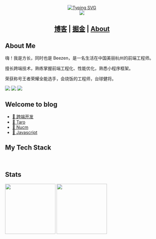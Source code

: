 <center>
    <a href="https://git.io/typing-svg"><img
            src="https://readme-typing-svg.demolab.com?font=Fira+Code&weight=2000&size=40&pause=1000&color=369E9E&background=2A6AD400&center=true&vCenter=true&random=false&width=500&height=60&lines=JUST+DO+IT%EF%BC%81;%E9%9D%92%E5%B1%B1%E4%B8%8D%E6%94%B9%EF%BC%8C%E7%BB%BF%E6%B0%B4%E9%95%BF%E6%B5%81"
            alt="Typing SVG" /></a>
</center>
<center>
    <img src="https://cdn.jsdelivr.net/gh/beezen/beezen@assets/top_img.gif" />
</center>
<center>
  <h2>
      <a href="https://dongbizhen.com">博客</a> |
      <a href="https://juejin.cn/user/3808364011458759">掘金</a> |
      <a href="https://dongbizhen.com/about/">About</a>
  </h2>
</center>

<h2>About Me</h2>

<p>嗨！我是方长，同时也是 Beezen，是一名生活在中国美丽杭州的前端工程师。</p>
<p>擅长跨端技术，熟练掌握前端工程化、性能优化，熟悉小程序框架。</p>
<p>荣获称号王者荣耀全能选手，会烧饭的工程师，台球健将。</p>

<div>
    <img src="https://visitor-badge.laobi.icu/badge?page_id=beezen.beezen.README.md" />
    <img src="https://img.shields.io/github/followers/beezen" />
    <img src="https://img.shields.io/github/stars/beezen" />
</div>

<h2>Welcome to blog</h2>

<ul>
    <li><a href="https://dongbizhen.com/categories/%E8%B7%A8%E7%AB%AF%E5%BC%80%E5%8F%91/">🙏 跨端开发</a></li>
    <li><a href="https://dongbizhen.com/categories/Taro/">🙏 Taro</a></li>
    <li><a href="https://dongbizhen.com/categories/Nucm/">🙏 Nucm</a></li>
    <li><a href="https://dongbizhen.com/categories/javascript/">🙏 Javascript</a></li>
</ul>

<h2>My Tech Stack</h2>

<div>
    <img src="https://img.shields.io/badge/HTML5-E34F26?logo=html5&logoColor=fff&style=flat" alt="" />
    <img src="https://img.shields.io/badge/CSS3-1572B6?logo=css3&logoColor=fff&style=flat" alt="" />
    <img src="https://img.shields.io/badge/JavaScript-F7DF1E?logo=javascript&logoColor=000&style=flat" alt="" />
    <img src="https://img.shields.io/badge/Vue.js-4FC08D?logo=vuedotjs&logoColor=fff&style=flat" alt="" />
    <img src="https://img.shields.io/badge/React-61DAFB?logo=react&logoColor=000&style=flat" alt="" />
    <img src="https://img.shields.io/badge/Python-3776AB?logo=python&logoColor=fff&style=flat" alt="" />
    <img src="https://img.shields.io/badge/Spring-6DB33F?logo=spring&logoColor=fff&style=flat" alt="" />
    <img src="https://img.shields.io/badge/Qt-41CD52?logo=qt&logoColor=fff&style=flat" alt="" />
    <img src="https://img.shields.io/badge/MongoDB-47A248?logo=mongodb&logoColor=fff&style=flat" alt="" />
    <img src="https://img.shields.io/badge/Django-092E20?logo=django&logoColor=fff&style=flat" alt="" />
    <img src="https://img.shields.io/badge/C-A8B9CC?logo=c&logoColor=fff&style=flat" alt="" />
    <img src="https://img.shields.io/badge/C%2B%2B-00599C?logo=cplusplus&logoColor=fff&style=flat" alt="" />
    <img src="https://img.shields.io/badge/C%20Sharp-239120?logo=csharp&logoColor=fff&style=flat" alt="" />
    <img src="https://img.shields.io/badge/R-276DC3?logo=r&logoColor=fff&style=flat" alt="" />
    <img src="https://img.shields.io/badge/PHP-777BB4?logo=php&logoColor=fff&style=flat" alt="" />
    <img src="https://img.shields.io/badge/TypeScript-3178C6?logo=typescript&logoColor=fff&style=flat" alt="" />
    <img src="https://img.shields.io/badge/Node.js-393?logo=nodedotjs&logoColor=fff&style=flat" alt="" />
    <img src="https://img.shields.io/badge/jQuery-0769AD?logo=jquery&logoColor=fff&style=flat" alt="" />
    <img src="https://img.shields.io/badge/Vite-646CFF?logo=vite&logoColor=fff&style=flat" alt="" />
    <img src="https://img.shields.io/badge/Android-3DDC84?logo=android&logoColor=fff&style=flat" alt="" />
    <img src="https://img.shields.io/badge/Three.js-092E20?logo=threedotjs&logoColor=fff&style=flat" alt="" />
    <img src="https://img.shields.io/badge/Xiaomi-FF6900?logo=xiaomi&logoColor=fff&style=flat" alt="" />
    <img src="https://img.shields.io/badge/Linux-FCC624?logo=linux&logoColor=000&style=flat" alt="" />
    <img src="https://img.shields.io/badge/Lenovo-E2231A?logo=lenovo&logoColor=fff&style=flat" alt="" />
    <img src="https://img.shields.io/badge/Windows-0078D6?logo=windows&logoColor=fff&style=flat" alt="" />
    <img src="https://img.shields.io/badge/Visual%20Studio%20Code-007ACC?logo=visualstudiocode&logoColor=fff&style=flat"
        alt="" />
    <img src="https://img.shields.io/badge/Adobe%20Photoshop-31A8FF?logo=adobephotoshop&logoColor=fff&style=flat"
        alt="" />
    <img src="https://img.shields.io/badge/Visual%20Studio-5C2D91?logo=visualstudio&logoColor=fff&style=flat" alt="" />
    <img src="https://img.shields.io/badge/GitHub-181717?logo=github&logoColor=fff&style=flat" alt="" />
</div>

<h2>Stats</h2>

<div>
    <img src="https://github-readme-stats.vercel.app/api?username=beezen&theme=light&show_icons=true&include_all_commits=true"
        height="165" />
    <img src="https://github-readme-stats.vercel.app/api/top-langs/?username=beezen&layout=compact&theme=light"
        height="165" />
</div>

<img src="https://github-profile-trophy.vercel.app/?username=beezen&theme=gruvbox&row=1&column=7&no-frame=true&no-bg=true"
    alt="" />
